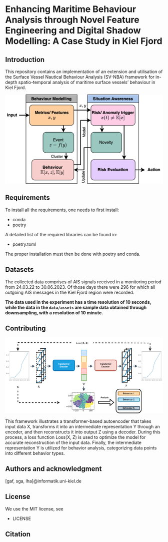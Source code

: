 # Enhancing Maritime Behaviour Analysis through Novel Feature Engineering and Digital Shadow Modelling: A Case Study in Kiel Fjord



## Introduction
This repository contains an implementation of an extension and utilisation of
the Surface Vessel Nautical Behaviour Analysis (SV-NBA) framework for
in-depth spatio-temporal analysis of maritime surface vessels’ behaviour
in Kiel Fjord. 

![Behaviour Definition](images_and_description/behaviour_definition_w.png)

## Requirements
To install all the requirements, one needs to first install:

+ conda
+ poetry

A detailed list of the required libraries can be found in:

+ poetry.toml

The proper installation must then be done with poetry and conda.

## Datasets
The collected data comprises of AIS signals received in a monitoring period from 24.03.22 to 30.06.2023. Of those days there were 296 for which all outgoing AIS messages in the Kiel Fjord region were recorded.

**The data used in the experiment has a time resolution of 10 seconds, while the data in the `data/assets` are sample data obtained through downsampling, with a resolution of 10 minute.**

## Contributing
![DAE Framework](images_and_description/DAE_framework_new.png)

This framework illustrates a transformer-based autoencoder that takes input data X, transforms it into an intermediate representation Y through an encoder, and then reconstructs it into output Z using a decoder. During this process, a loss function Loss(X, Z) is used to optimize the model for accurate reconstruction of the input data. Finally, the intermediate representation Y is utilized for behavior analysis, categorizing data points into different behavior types.

## Authors and acknowledgment
[gaf, sga, lha]@informatik.uni-kiel.de

## License
We use the MIT license, see

+ LICENSE


## Citation
